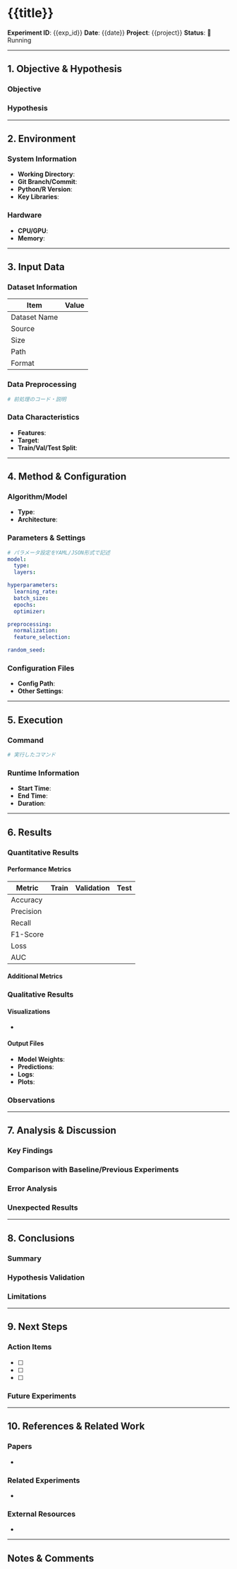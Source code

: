 # {{title}}

**Experiment ID**: {{exp_id}}
**Date**: {{date}}
**Project**: {{project}}
**Status**: 🔬 Running

---

## 1. Objective & Hypothesis

### Objective
<!-- この実験の目的を明確に記述 -->

### Hypothesis
<!-- 検証したい仮説 -->

---

## 2. Environment

### System Information
- **Working Directory**:
- **Git Branch/Commit**:
- **Python/R Version**:
- **Key Libraries**:

### Hardware
- **CPU/GPU**:
- **Memory**:

---

## 3. Input Data

### Dataset Information
| Item | Value |
|------|-------|
| Dataset Name | |
| Source | |
| Size | |
| Path | |
| Format | |

### Data Preprocessing
```python
# 前処理のコード・説明

```

### Data Characteristics
- **Features**:
- **Target**:
- **Train/Val/Test Split**:

---

## 4. Method & Configuration

### Algorithm/Model
- **Type**:
- **Architecture**:

### Parameters & Settings

```yaml
# パラメータ設定をYAML/JSON形式で記述
model:
  type:
  layers:

hyperparameters:
  learning_rate:
  batch_size:
  epochs:
  optimizer:

preprocessing:
  normalization:
  feature_selection:

random_seed:
```

### Configuration Files
- **Config Path**:
- **Other Settings**:

---

## 5. Execution

### Command
```bash
# 実行したコマンド


```

### Runtime Information
- **Start Time**:
- **End Time**:
- **Duration**:

---

## 6. Results

### Quantitative Results

#### Performance Metrics
| Metric | Train | Validation | Test |
|--------|-------|------------|------|
| Accuracy | | | |
| Precision | | | |
| Recall | | | |
| F1-Score | | | |
| Loss | | | |
| AUC | | | |

#### Additional Metrics
<!-- その他の評価指標 -->

### Qualitative Results

#### Visualizations
<!-- グラフ、プロット、画像の説明 -->
-

#### Output Files
- **Model Weights**:
- **Predictions**:
- **Logs**:
- **Plots**:

### Observations
<!-- 実行中・結果について観察したこと -->

---

## 7. Analysis & Discussion

### Key Findings
<!-- 主要な発見 -->

### Comparison with Baseline/Previous Experiments
<!-- ベースラインや過去の実験との比較 -->

### Error Analysis
<!-- エラー分析、失敗ケースの検討 -->

### Unexpected Results
<!-- 予想外の結果とその考察 -->

---

## 8. Conclusions

### Summary
<!-- 実験のまとめ -->

### Hypothesis Validation
<!-- 仮説は検証されたか -->

### Limitations
<!-- この実験の制約・限界 -->

---

## 9. Next Steps

### Action Items
- [ ]
- [ ]
- [ ]

### Future Experiments
<!-- 次に試すべき実験のアイデア -->

---

## 10. References & Related Work

### Papers
-

### Related Experiments
<!-- 関連する実験ノートへのリンク -->
-

### External Resources
<!-- 参考にしたドキュメント、ブログ記事など -->
-

---

## Notes & Comments
<!-- その他のメモ、気づいたことなど -->


